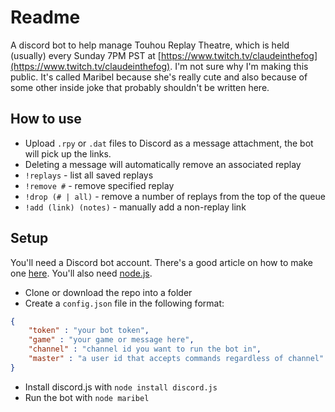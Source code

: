 # Readme

A discord bot to help manage Touhou Replay Theatre, which is held (usually) every Sunday 7PM PST at [https://www.twitch.tv/claudeinthefog](https://www.twitch.tv/claudeinthefog). I'm not sure why I'm making this public. It's called Maribel because she's really cute and also because of some other inside joke that probably shouldn't be written here.

## How to use

- Upload `.rpy` or `.dat` files to Discord as a message attachment, the bot will pick up the links.
- Deleting a message will automatically remove an associated replay
- `!replays` - list all saved replays
- `!remove #` - remove specified replay
- `!drop (# | all)` - remove a number of replays from the top of the queue
- `!add (link) (notes)` - manually add a non-replay link

## Setup

You'll need a Discord bot account. There's a good article on how to make one [here](https://discordpy.readthedocs.io/en/latest/discord.html).
You'll also need [node.js](https://nodejs.org/).

- Clone or download the repo into a folder
- Create a `config.json` file in the following format:

```json
{
    "token" : "your bot token",
    "game" : "your game or message here",
    "channel" : "channel id you want to run the bot in",
    "master" : "a user id that accepts commands regardless of channel"
}
```

- Install discord.js with `node install discord.js`
- Run the bot with `node maribel`
